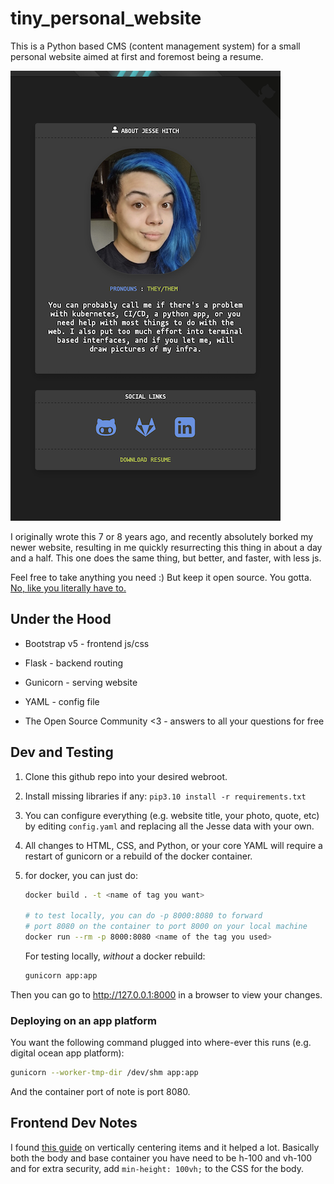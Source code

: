 tiny_personal_website
=====================

This is a Python based CMS (content management system) for a small personal
website aimed at first and foremost being a resume.

<img src="./example.png" alt="screenshot of jessebot.work which serves as an example website. It features a picture of Jesse a person with blue hair that is almost 30. a blurb about them that you can read in config/config.yaml and link icons to github, gitlab, and linkedin.">

I originally wrote this 7 or 8 years ago, and recently absolutely borked my
newer website, resulting in me quickly resurrecting this thing in about a day
and a half. This one does the same thing, but better, and faster, with less js.

Feel free to take anything you need :) But keep it open source.
You gotta. [No, like you literally have to.](./LICENSE)


Under the Hood
--------------
* Bootstrap v5 - frontend js/css
* Flask        - backend routing
* Gunicorn     - serving website
* YAML         - config file

* The Open Source Community <3 - answers to all your questions for free


## Dev and Testing

1. Clone this github repo into your desired webroot.

2. Install missing libraries if any: `pip3.10 install -r requirements.txt`

3. You can configure everything (e.g. website title, your photo, quote, etc)
   by editing `config.yaml` and replacing all the Jesse data with your own.

5. All changes to HTML, CSS, and Python, or your core YAML will require a
   restart of gunicorn or a rebuild of the docker container.

6. for docker, you can just do:
   ```bash
   docker build . -t <name of tag you want>

   # to test locally, you can do -p 8000:8080 to forward
   # port 8080 on the container to port 8000 on your local machine
   docker run --rm -p 8000:8080 <name of the tag you used>
   ```

   For testing locally, _without_ a docker rebuild:
   ```bash
   gunicorn app:app
   ```

Then you can go to http://127.0.0.1:8000 in a browser to view your changes.


### Deploying on an app platform

You want the following command plugged into where-ever this runs
(e.g. digital ocean app platform):

```bash
gunicorn --worker-tmp-dir /dev/shm app:app
```

And the container port of note is port 8080.


## Frontend Dev Notes
I found [this guide](https://stackoverflow.com/questions/68558955/bootstrap-centering-container-in-the-middle-of-the-page)
on vertically centering items and it helped a lot. Basically both the body and
base container you have need to be h-100 and vh-100 and for extra security,
add `min-height: 100vh;` to the CSS for the body.
